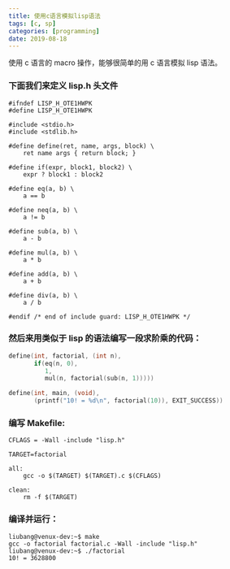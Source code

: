 ```yaml
---
title: 使用c语言模拟lisp语法
tags: [c, sp]
categories: [programming]
date: 2019-08-18
---
```


使用 c 语言的 macro 操作，能够很简单的用 c 语言模拟 lisp 语法。

### 下面我们来定义 lisp.h 头文件

```
#ifndef LISP_H_OTE1HWPK
#define LISP_H_OTE1HWPK

#include <stdio.h>
#include <stdlib.h>

#define define(ret, name, args, block) \
    ret name args { return block; }

#define if(expr, block1, block2) \
    expr ? block1 : block2

#define eq(a, b) \
    a == b

#define neq(a, b) \
    a != b

#define sub(a, b) \
    a - b

#define mul(a, b) \
    a * b

#define add(a, b) \
    a + b

#define div(a, b) \
    a / b

#endif /* end of include guard: LISP_H_OTE1HWPK */
```

### 然后来用类似于 lisp 的语法编写一段求阶乘的代码：

```c
define(int, factorial, (int n),
       if(eq(n, 0),
          1,
          mul(n, factorial(sub(n, 1)))))

define(int, main, (void),
       (printf("10! = %d\n", factorial(10)), EXIT_SUCCESS))
```

### 编写 Makefile:

```
CFLAGS = -Wall -include "lisp.h"

TARGET=factorial

all:
	gcc -o $(TARGET) $(TARGET).c $(CFLAGS)

clean:
	rm -f $(TARGET)
```

### 编译并运行：

```
liubang@venux-dev:~$ make
gcc -o factorial factorial.c -Wall -include "lisp.h"
liubang@venux-dev:~$ ./factorial
10! = 3628800
```
